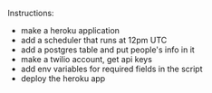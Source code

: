 Instructions:

- make a heroku application
- add a scheduler that runs at 12pm UTC
- add a postgres table and put people's info in it
- make a twilio account, get api keys
- add env variables for required fields in the script
- deploy the heroku app

